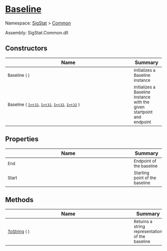 # [Baseline](./Baseline.md)

Namespace: [SigStat]() > [Common](./README.md)

Assembly: SigStat.Common.dll


## Constructors

| Name | Summary | 
| --- | --- | 
| <div style ="width:390px"><sub>Baseline (  )</sub></div>| <sub>Initializes a Baseline instance</sub></div>| <br>
| <div style ="width:390px"><sub>Baseline ( [`Int32`](https://docs.microsoft.com/en-us/dotnet/api/System.Int32), [`Int32`](https://docs.microsoft.com/en-us/dotnet/api/System.Int32), [`Int32`](https://docs.microsoft.com/en-us/dotnet/api/System.Int32), [`Int32`](https://docs.microsoft.com/en-us/dotnet/api/System.Int32) )</sub></div>| <sub>Initializes a Baseline instance with the given startpoint and endpoint</sub></div>| <br>


## Properties

| Name | Summary | 
| --- | --- | 
| <div style ="width:390px"><sub>End</sub></div>| <sub>Endpoint of the baseline</sub></div>| <br>
| <div style ="width:390px"><sub>Start</sub></div>| <sub>Starting point of the baseline</sub></div>| <br>


## Methods

| Name | Summary | 
| --- | --- | 
| <div style ="width:390px"><sub>[ToString](./Methods/Baseline-100663332.md) (  )</sub></div>| <sub>Returns a string representation of the baseline</sub></div>| <br>



